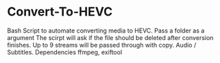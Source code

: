 # Convert-To-HEVC
Bash Script to automate converting media to HEVC. 
Pass a folder as a argument
The scirpt will ask if the file should be deleted after conversion finishes.
Up to 9 streams will be passed through with copy. Audio / Subtitles.
Dependencies ffmpeg, exiftool
